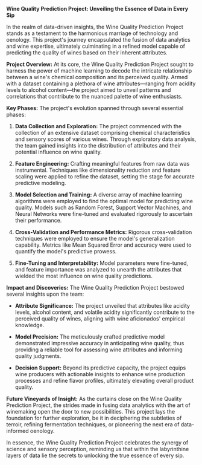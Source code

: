 **Wine Quality Prediction Project: Unveiling the Essence of Data in Every Sip**

In the realm of data-driven insights, the Wine Quality Prediction Project stands as a testament to the harmonious marriage of technology and oenology. This project's journey encapsulated the fusion of data analytics and wine expertise, ultimately culminating in a refined model capable of predicting the quality of wines based on their inherent attributes.

**Project Overview:**
At its core, the Wine Quality Prediction Project sought to harness the power of machine learning to decode the intricate relationship between a wine's chemical composition and its perceived quality. Armed with a dataset containing a plethora of wine attributes—ranging from acidity levels to alcohol content—the project aimed to unveil patterns and correlations that contribute to the nuanced palette of wine enthusiasts.

**Key Phases:**
The project's evolution spanned through several essential phases:

1. **Data Collection and Exploration:** The project commenced with the collection of an extensive dataset comprising chemical characteristics and sensory scores of various wines. Through exploratory data analysis, the team gained insights into the distribution of attributes and their potential influence on wine quality.

2. **Feature Engineering:** Crafting meaningful features from raw data was instrumental. Techniques like dimensionality reduction and feature scaling were applied to refine the dataset, setting the stage for accurate predictive modeling.

3. **Model Selection and Training:** A diverse array of machine learning algorithms were employed to find the optimal model for predicting wine quality. Models such as Random Forest, Support Vector Machines, and Neural Networks were fine-tuned and evaluated rigorously to ascertain their performance.

4. **Cross-Validation and Performance Metrics:** Rigorous cross-validation techniques were employed to ensure the model's generalization capability. Metrics like Mean Squared Error and accuracy were used to quantify the model's predictive prowess.

5. **Fine-Tuning and Interpretability:** Model parameters were fine-tuned, and feature importance was analyzed to unearth the attributes that wielded the most influence on wine quality predictions.

**Impact and Discoveries:**
The Wine Quality Prediction Project bestowed several insights upon the team:

- **Attribute Significance:** The project unveiled that attributes like acidity levels, alcohol content, and volatile acidity significantly contribute to the perceived quality of wines, aligning with wine aficionados' empirical knowledge.

- **Model Precision:** The meticulously crafted predictive model demonstrated impressive accuracy in anticipating wine quality, thus providing a reliable tool for assessing wine attributes and informing quality judgments.

- **Decision Support:** Beyond its predictive capacity, the project equips wine producers with actionable insights to enhance wine production processes and refine flavor profiles, ultimately elevating overall product quality.

**Future Vineyards of Insight:**
As the curtains close on the Wine Quality Prediction Project, the strides made in fusing data analytics with the art of winemaking open the door to new possibilities. This project lays the foundation for further exploration, be it in deciphering the subtleties of terroir, refining fermentation techniques, or pioneering the next era of data-informed oenology.

In essence, the Wine Quality Prediction Project celebrates the synergy of science and sensory perception, reminding us that within the labyrinthine layers of data lie the secrets to unlocking the true essence of every sip.

